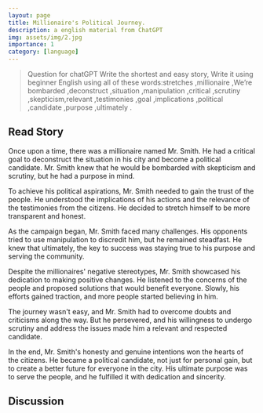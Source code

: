 ```yaml
---
layout: page
title: Millionaire's Political Journey.
description: a english material from ChatGPT
img: assets/img/2.jpg
importance: 1
category: [language]
---
```





> Question for chatGPT
> Write the shortest and easy story, Write it using beginner English using all of these words:stretches ,millionaire ,We’re bombarded ,deconstruct ,situation ,manipulation ,critical ,scrutiny ,skepticism,relevant ,testimonies ,goal ,implications ,political ,candidate ,purpose ,ultimately .

## Read Story

Once upon a time, there was a millionaire named Mr. Smith. He had a critical goal to deconstruct the situation in his city and become a political candidate. Mr. Smith knew that he would be bombarded with skepticism and scrutiny, but he had a purpose in mind.

To achieve his political aspirations, Mr. Smith needed to gain the trust of the people. He understood the implications of his actions and the relevance of the testimonies from the citizens. He decided to stretch himself to be more transparent and honest.

As the campaign began, Mr. Smith faced many challenges. His opponents tried to use manipulation to discredit him, but he remained steadfast. He knew that ultimately, the key to success was staying true to his purpose and serving the community.

Despite the millionaires' negative stereotypes, Mr. Smith showcased his dedication to making positive changes. He listened to the concerns of the people and proposed solutions that would benefit everyone. Slowly, his efforts gained traction, and more people started believing in him.

The journey wasn't easy, and Mr. Smith had to overcome doubts and criticisms along the way. But he persevered, and his willingness to undergo scrutiny and address the issues made him a relevant and respected candidate.

In the end, Mr. Smith's honesty and genuine intentions won the hearts of the citizens. He became a political candidate, not just for personal gain, but to create a better future for everyone in the city. His ultimate purpose was to serve the people, and he fulfilled it with dedication and sincerity.

## Discussion







